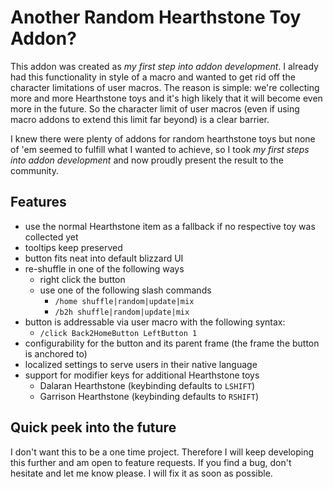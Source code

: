 # Another Random Hearthstone Toy Addon?

This addon was created as _my first step into addon development_. I already had this functionality in style of a macro and wanted to get rid off the character limitations of user macros. The reason is simple: we're collecting more and more Hearthstone toys and it's high likely that it will become even more in the future. So the character limit of user macros (even if using macro addons to extend this limit far beyond) is a clear barrier.

I knew there were plenty of addons for random hearthstone toys but none of 'em seemed to fulfill what I wanted to achieve, so I took _my first steps into addon development_ and now proudly present the result to the community.

## **Features**

- use the normal Hearthstone item as a fallback if no respective toy was collected yet
- tooltips keep preserved
- button fits neat into default blizzard UI
- re-shuffle in one of the following ways
  - right click the button
  - use one of the following slash commands
    - `/home shuffle|random|update|mix`
    - `/b2h shuffle|random|update|mix`
- button is addressable via user macro with the following syntax:
  - `/click Back2HomeButton LeftButton 1`
- configurability for the button and its parent frame (the frame the button is anchored to)
- localized settings to serve users in their native language
- support for modifier keys for additional Hearthstone toys
  - Dalaran Hearthstone (keybinding defaults to `LSHIFT`)
  - Garrison Hearthstone (keybinding defaults to `RSHIFT`)

## Quick peek into the future

I don't want this to be a one time project. Therefore I will keep developing this further and am open to feature requests. If you find a bug, don't hesitate and let me know please. I will fix it as soon as possible.
